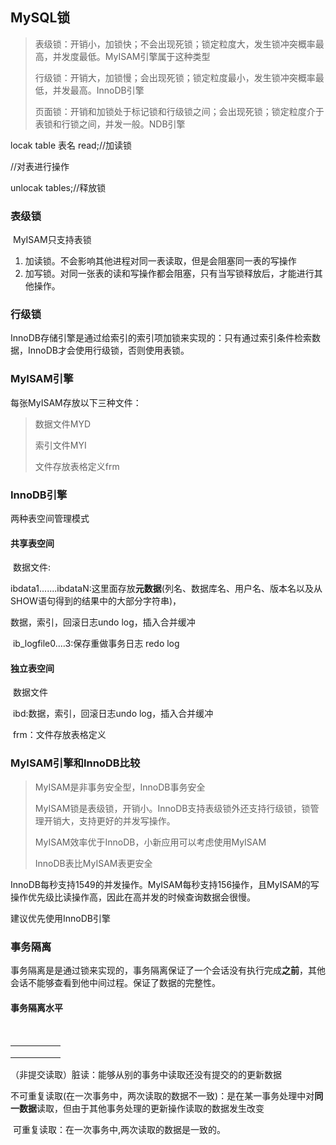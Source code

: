 ## MySQL锁

> 表级锁：开销小，加锁快；不会出现死锁；锁定粒度大，发生锁冲突概率最高，并发度最低。MyISAM引擎属于这种类型
>
> 行级锁：开销大，加锁慢；会出现死锁；锁定粒度最小，发生锁冲突概率最低，并发最高。InnoDB引擎
>
> 页面锁：开销和加锁处于标记锁和行级锁之间；会出现死锁；锁定粒度介于表锁和行锁之间，并发一般。NDB引擎

locak table 表名 read;//加读锁

//对表进行操作

unlocak tables;//释放锁

### 表级锁

​	MyISAM只支持表锁

1. 加读锁。不会影响其他进程对同一表读取，但是会阻塞同一表的写操作
2. 加写锁。对同一张表的读和写操作都会阻塞，只有当写锁释放后，才能进行其他操作。

### 行级锁

​	InnoDB存储引擎是通过给索引的索引项加锁来实现的：只有通过索引条件检索数据，InnoDB才会使用行级锁，否则使用表锁。

### MyISAM引擎

每张MyISAM存放以下三种文件：

> 数据文件MYD
>
> 索引文件MYI
>
> 文件存放表格定义frm

### InnoDB引擎

两种表空间管理模式

#### 共享表空间

​	数据文件:

​	ibdata1.......ibdataN:这里面存放**元数据**(列名、数据库名、用户名、版本名以及从SHOW语句得到的结果中的大部分字符串)，

数据，索引，回滚日志undo log，插入合并缓冲

​	ib_logfile0....3:保存重做事务日志 redo log



#### 独立表空间

​	数据文件

​	ibd:数据，索引，回滚日志undo log，插入合并缓冲

​	frm：文件存放表格定义

### MyISAM引擎和InnoDB比较

> MyISAM是非事务安全型，InnoDB事务安全
>
> MyISAM锁是表级锁，开销小。InnoDB支持表级锁外还支持行级锁，锁管理开销大，支持更好的并发写操作。
>
> MyISAM效率优于InnoDB，小新应用可以考虑使用MyISAM
>
> InnoDB表比MyISAM表更安全

​	InnoDB每秒支持1549的并发操作。MyISAM每秒支持156操作，且MyISAM的写操作优先级比读操作高，因此在高并发的时候查询数据会很慢。

建议优先使用InnoDB引擎

### 事务隔离

​	事务隔离是是通过锁来实现的，事务隔离保证了一个会话没有执行完成**之前**，其他会话不能够查看到他中间过程。保证了数据的完整性。

#### 事务隔离水平

​	

|      |      |      |      |      |
| ---- | ---- | ---- | ---- | ---- |
|      |      |      |      |      |
|      |      |      |      |      |
|      |      |      |      |      |

（非提交读取）脏读：能够从别的事务中读取还没有提交的的更新数据

​	不可重复读取(在一次事务中，两次读取的数据不一致)：是在某一事务处理中对**同一数据**读取，但由于其他事务处理的更新操作读取的数据发生改变

​	可重复读取：在一次事务中,两次读取的数据是一致的。